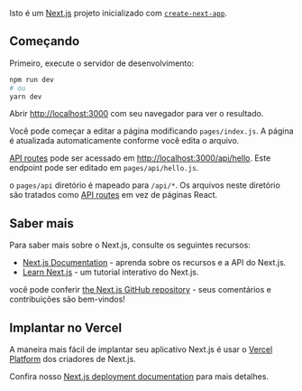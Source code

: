 Isto é um [Next.js](https://nextjs.org/) projeto inicializado com [`create-next-app`](https://github.com/vercel/next.js/tree/canary/packages/create-next-app).

## Começando

Primeiro, execute o servidor de desenvolvimento:

```bash
npm run dev
# ou
yarn dev
```

Abrir [http://localhost:3000](http://localhost:3000) com seu navegador para ver o resultado.

Você pode começar a editar a página modificando `pages/index.js`. A página é atualizada automaticamente conforme você edita o arquivo.

[API routes](https://nextjs.org/docs/api-routes/introduction) pode ser acessado em [http://localhost:3000/api/hello](http://localhost:3000/api/hello). Este endpoint pode ser editado em `pages/api/hello.js`.

o `pages/api` diretório é mapeado para `/api/*`. Os arquivos neste diretório são tratados como [API routes](https://nextjs.org/docs/api-routes/introduction) em vez de páginas React.

## Saber mais

Para saber mais sobre o Next.js, consulte os seguintes recursos:

- [Next.js Documentation](https://nextjs.org/docs) - aprenda sobre os recursos e a API do Next.js.
- [Learn Next.js](https://nextjs.org/learn) - um tutorial interativo do Next.js.

você pode conferir [the Next.js GitHub repository](https://github.com/vercel/next.js/) - seus comentários e contribuições são bem-vindos!
## Implantar no Vercel

A maneira mais fácil de implantar seu aplicativo Next.js é usar o [Vercel Platform](https://vercel.com/new?utm_medium=default-template&filter=next.js&utm_source=create-next-app&utm_campaign=create-next-app-readme) dos criadores de Next.js.

Confira nosso [Next.js deployment documentation](https://nextjs.org/docs/deployment) para mais detalhes.
